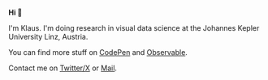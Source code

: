 **Hi 👋**

I'm Klaus. I'm doing research in visual data science at the Johannes Kepler University Linz, Austria.

You can find more stuff on [CodePen](https://codepen.io/keckelt/) and [Observable](https://observablehq.com/@keckelt/).

Contact me on [Twitter/X](https://twitter.com/klaus_lml) or [Mail](mailto:klaus.eckelt@jku.at).
